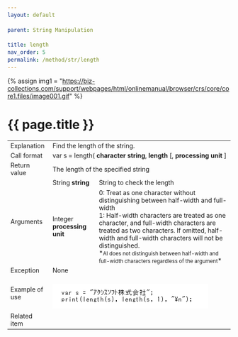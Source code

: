 ```yaml
---
layout: default

parent: String Manipulation

title: length
nav_order: 5
permalink: /method/str/length
---
```

{% assign img1 = "https://biz-collections.com/support/webpages/html/onlinemanual/browser/crs/core/core1.files/image001.gif" %}


# {{ page.title }}

<table>
  <tr>
    <td>Explanation</td>
    <td colspan="2">Find the length of the string.</td>
  </tr>
  <tr>
    <td>Call format</td>
    <td colspan="2">var s = length( <b>character string</b>, <b>length</b> [, <b>processing unit</b> ] </td>
  </tr>
  <tr>
    <td>Return value</td>
    <td colspan="2">The length of the specified string</td>
  </tr>  
  <tr>
    <td rowspan="2">Arguments</td>
    <td>String <b>string</b></td>
    <td>String to check the length</td>
  </tr>
  <tr>
    <td>Integer <b>processing unit</b></td>
    <td>0:  Treat as one character without distinguishing between half-width and full-width<br>1:   Half-width characters are treated as one character, and full-width characters are treated as two characters.  If omitted, half-width and full-width characters will not be distinguished.<br> *<small>AI does not distinguish between half-width and full-width characters regardless of the argument</small>*</td>
  </tr>
  <tr>
    <td>Exception</td>
    <td colspan="2">None</td>
  </tr>
  <tr>
    <td>Example of use</td>
    <td colspan="2"><a href="/img/Biz Browser V/Length.PNG" target="_blank"><br><img src="/img/Biz Browser V/Length.PNG" alt="Length method"></a></td>
  </tr>
  <tr>
    <td>Related item</td>
    <td colspan="2"></td>
  </tr>
</table>


